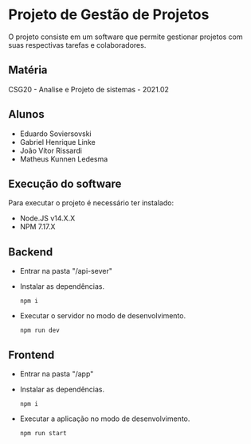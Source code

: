 # Projeto de Gestão de Projetos

O projeto consiste em um software que permite gestionar projetos com suas respectivas tarefas e colaboradores.

## Matéria

CSG20 - Analise e Projeto de sistemas - 2021.02

## Alunos

- Eduardo Soviersovski
- Gabriel Henrique Linke
- João Vítor Rissardi
- Matheus Kunnen Ledesma

## Execução do software

Para executar o projeto é necessário ter instalado:

- Node.JS v14.X.X
- NPM 7.17.X

## Backend

- Entrar na pasta "/api-sever"
- Instalar as dependências.

      npm i

- Executar o servidor no modo de desenvolvimento.

      npm run dev

## Frontend

- Entrar na pasta "/app"
- Instalar as dependências.

      npm i

- Executar a aplicação no modo de desenvolvimento.

      npm run start
